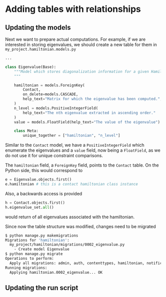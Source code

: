 # Adding tables with relationships


## Updating the models
Next we want to prepare actual computations.
For example, if we are interested in storing eigenvalues, we should create a new table for them in `my_project.hamiltonian.models.py`

```python
...

class Eigenvalue(Base):
    """Model which stores diagonalization information for a given Hamiltonian
    """

    hamiltonian = models.ForeignKey(
        Contact,
        on_delete=models.CASCADE,
        help_text="Matrix for which the eigenvalue has been computed.",
    )
    n_level = models.PositiveIntegerField(
        help_text="The nth eigenvalue extracted in ascending order."
    )
    value = models.FloatField(help_text="The value of the eigenvalue")

    class Meta:
        unique_together = ["hamiltonian", "n_level"]
```

Similar to the `Contact` model, we have a `PositiveIntegerField` which enumerate the eigenvalues and a `value` field, now being a `FloatField`, as we do not use it for unique constraint comparisons.

The `hamiltonian` field, a `ForeignKey` field, points to the `Contact` table.
On the Python side, this would correspond to
```python
e = Eigenvalue.objects.first()
e.hamiltonian # this is a contact hamiltonian class instance
```
Also, a backwards access is provided
```python
h = Contact.objects.first()
h.eigenvalue_set.all()
```
would return of all eigenvalues associated with the hamiltonian.

Since now the table structure was modified, changes need to be migrated
```bash
$ python manage.py makemigrations
Migrations for 'hamiltonian':
  my_project/hamiltonian/migrations/0002_eigenvalue.py
    - Create model Eigenvalue
$ python manage.py migrate
Operations to perform:
  Apply all migrations: admin, auth, contenttypes, hamiltonian, notifications, sessions
Running migrations:
  Applying hamiltonian.0002_eigenvalue... OK
```

## Updating the run script
